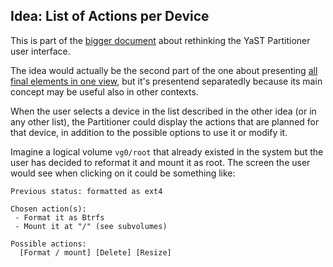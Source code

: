 ## Idea: List of Actions per Device

This is part of the [bigger document](../../partitioner_ui.md) about rethinking the YaST Partitioner
user interface.

The idea would actually be the second part of the one about presenting [all final elements in
one view](./leaf_nodes.md), but it's presentend separatedly because its main concept may be useful
also in other contexts.

When the user selects a device in the list described in the other idea (or in any other list), the
Partitioner could display the actions that are planned for that device, in addition to the possible
options to use it or modify it.

Imagine a logical volume `vg0/root` that already existed in the system but the user has decided to
reformat it and mount it as root. The screen the user would see when clicking on it could be
something like:

```
Previous status: formatted as ext4

Chosen action(s):
 - Format it as Btrfs
 - Mount it at "/" (see subvolumes)

Possible actions:
  [Format / mount] [Delete] [Resize]
```
